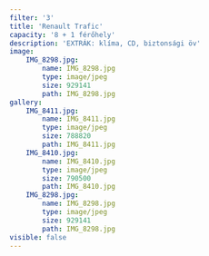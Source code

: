 ```yaml
---
filter: '3'
title: 'Renault Trafic'
capacity: '8 + 1 férőhely'
description: 'EXTRÁK: klíma, CD, biztonsági öv'
image:
    IMG_8298.jpg:
        name: IMG_8298.jpg
        type: image/jpeg
        size: 929141
        path: IMG_8298.jpg
gallery:
    IMG_8411.jpg:
        name: IMG_8411.jpg
        type: image/jpeg
        size: 788820
        path: IMG_8411.jpg
    IMG_8410.jpg:
        name: IMG_8410.jpg
        type: image/jpeg
        size: 790500
        path: IMG_8410.jpg
    IMG_8298.jpg:
        name: IMG_8298.jpg
        type: image/jpeg
        size: 929141
        path: IMG_8298.jpg
visible: false
---
```

